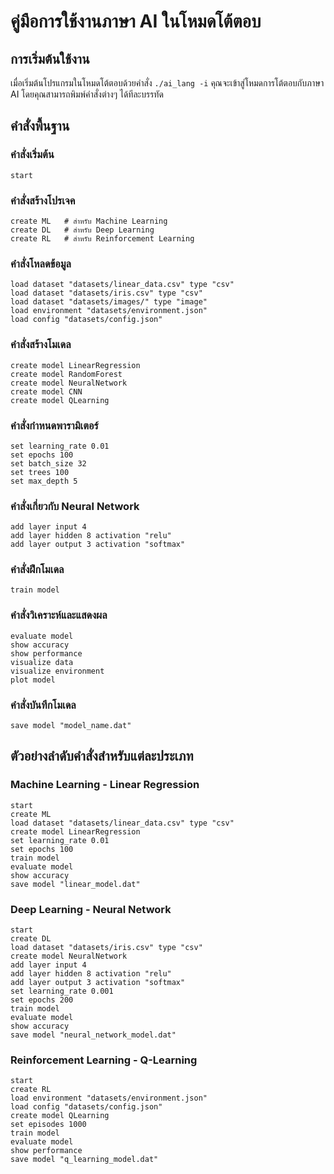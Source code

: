 
# คู่มือการใช้งานภาษา AI ในโหมดโต้ตอบ

## การเริ่มต้นใช้งาน

เมื่อเริ่มต้นโปรแกรมในโหมดโต้ตอบด้วยคำสั่ง `./ai_lang -i` คุณจะเข้าสู่โหมดการโต้ตอบกับภาษา AI โดยคุณสามารถพิมพ์คำสั่งต่างๆ ได้ทีละบรรทัด

## คำสั่งพื้นฐาน

### คำสั่งเริ่มต้น
```
start
```

### คำสั่งสร้างโปรเจค
```
create ML   # สำหรับ Machine Learning
create DL   # สำหรับ Deep Learning
create RL   # สำหรับ Reinforcement Learning
```

### คำสั่งโหลดข้อมูล
```
load dataset "datasets/linear_data.csv" type "csv"
load dataset "datasets/iris.csv" type "csv"
load dataset "datasets/images/" type "image"
load environment "datasets/environment.json"
load config "datasets/config.json"
```

### คำสั่งสร้างโมเดล
```
create model LinearRegression
create model RandomForest
create model NeuralNetwork
create model CNN
create model QLearning
```

### คำสั่งกำหนดพารามิเตอร์
```
set learning_rate 0.01
set epochs 100
set batch_size 32
set trees 100
set max_depth 5
```

### คำสั่งเกี่ยวกับ Neural Network
```
add layer input 4
add layer hidden 8 activation "relu"
add layer output 3 activation "softmax"
```

### คำสั่งฝึกโมเดล
```
train model
```

### คำสั่งวิเคราะห์และแสดงผล
```
evaluate model
show accuracy
show performance
visualize data
visualize environment
plot model
```

### คำสั่งบันทึกโมเดล
```
save model "model_name.dat"
```

## ตัวอย่างลำดับคำสั่งสำหรับแต่ละประเภท

### Machine Learning - Linear Regression
```
start
create ML
load dataset "datasets/linear_data.csv" type "csv"
create model LinearRegression
set learning_rate 0.01
set epochs 100
train model
evaluate model
show accuracy
save model "linear_model.dat"
```

### Deep Learning - Neural Network
```
start
create DL
load dataset "datasets/iris.csv" type "csv"
create model NeuralNetwork
add layer input 4
add layer hidden 8 activation "relu"
add layer output 3 activation "softmax"
set learning_rate 0.001
set epochs 200
train model
evaluate model
show accuracy
save model "neural_network_model.dat"
```

### Reinforcement Learning - Q-Learning
```
start
create RL
load environment "datasets/environment.json"
load config "datasets/config.json"
create model QLearning
set episodes 1000
train model
evaluate model
show performance
save model "q_learning_model.dat"
```
